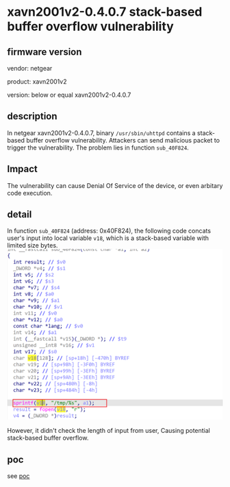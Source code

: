 # xavn2001v2-0.4.0.7 stack-based buffer overflow vulnerability
## firmware version
vendor: netgear

product: xavn2001v2

version: below or equal xavn2001v2-0.4.0.7

## description
In netgear xavn2001v2-0.4.0.7, binary `/usr/sbin/uhttpd` contains a stack-based buffer overflow vulnerability. Attackers can send malicious packet to trigger the vulnerability. The problem lies in function `sub_40F824`.

## Impact
The vulnerability can cause Denial Of Service of the device, or even arbitary code execution.

## detail
In function `sub_40F824` (address: 0x40F824), the following code concats user's input into local variable `v18`, which is a stack-based variable with limited size bytes.
![alt text](image.png)

However, it didn't check the length of input from user, Causing potential stack-based buffer overflow. 



## poc
see [poc](./poc)

